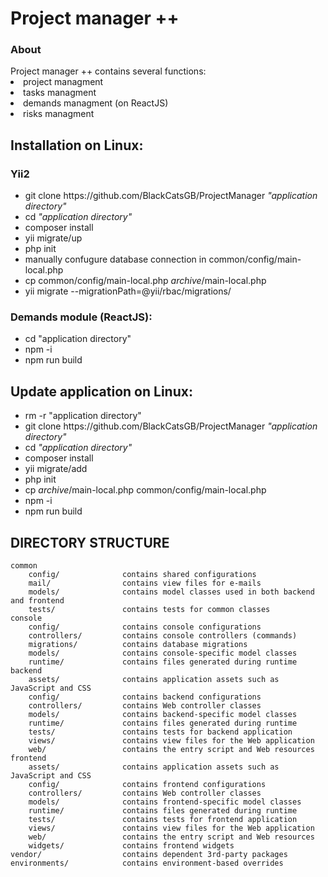 <h1>Project manager ++</h1>
<h3>About</h3>
Project manager ++ contains several functions:
<li>project managment</li>
<li>tasks managment</li>
<li>demands managment (on ReactJS)</li>
<li>risks managment</li>
</ul>

<h2>Installation on Linux:</h2>
<h3>Yii2</h3>
<ul>
<li>git clone https://github.com/BlackCatsGB/ProjectManager <i>"application directory"</i></li>
<li>cd <i>"application directory"</i></li>
<li>composer install</li>
<li>yii migrate/up</li>
<li>php init</li>
<li>manually confugure database connection in common/config/main-local.php</li>
<li>cp common/config/main-local.php <i>archive</i>/main-local.php</li>
<li>yii migrate --migrationPath=@yii/rbac/migrations/</li>
</ul>
<h3>Demands module (ReactJS):</h3>
<ul>
<li>cd "application directory"</li>
<li>npm -i</li>
<li>npm run build</li>
</ul>
<h2>Update application on Linux:</h2>
<ul>
<li>rm -r "application directory"</li>
<li>git clone https://github.com/BlackCatsGB/ProjectManager <i>"application directory"</i></li>
<li>cd <i>"application directory"</i></li>
<li>composer install</li>
<li>yii migrate/add</li>
<li>php init</li>
<li>cp <i>archive</i>/main-local.php common/config/main-local.php</li>
<li>npm -i</li>
<li>npm run build</li>
</ul>


DIRECTORY STRUCTURE
-------------------

```
common
    config/              contains shared configurations
    mail/                contains view files for e-mails
    models/              contains model classes used in both backend and frontend
    tests/               contains tests for common classes    
console
    config/              contains console configurations
    controllers/         contains console controllers (commands)
    migrations/          contains database migrations
    models/              contains console-specific model classes
    runtime/             contains files generated during runtime
backend
    assets/              contains application assets such as JavaScript and CSS
    config/              contains backend configurations
    controllers/         contains Web controller classes
    models/              contains backend-specific model classes
    runtime/             contains files generated during runtime
    tests/               contains tests for backend application    
    views/               contains view files for the Web application
    web/                 contains the entry script and Web resources
frontend
    assets/              contains application assets such as JavaScript and CSS
    config/              contains frontend configurations
    controllers/         contains Web controller classes
    models/              contains frontend-specific model classes
    runtime/             contains files generated during runtime
    tests/               contains tests for frontend application
    views/               contains view files for the Web application
    web/                 contains the entry script and Web resources
    widgets/             contains frontend widgets
vendor/                  contains dependent 3rd-party packages
environments/            contains environment-based overrides
```
